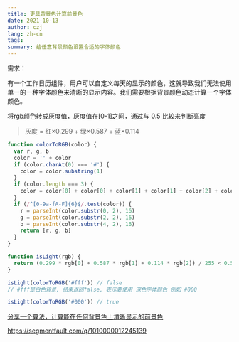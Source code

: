 ```yaml
---
title: 更具背景色计算前景色
date: 2021-10-13
author: czj
lang: zh-cn
tags:
summary: 给任意背景颜色设置合适的字体颜色
---
```






需求：

​		有一个工作日历组件，用户可以自定义每天的显示的颜色，这就导致我们无法使用单一的一种字体颜色来清晰的显示内容。我们需要根据背景颜色动态计算一个字体颜色。



将rgb颜色转成灰度值，灰度值在[0-1]之间，通过与 0.5 比较来判断亮度

> 灰度 = 红×0.299 + 绿×0.587 + 蓝×0.114

```js
function colorToRGB(color) {
  var r, g, b
  color = '' + color
  if (color.charAt(0) === '#') {
    color = color.substring(1)
  }
  if (color.length === 3) {
    color = color[0] + color[0] + color[1] + color[1] + color[2] + color[2]
  }
  if (/^[0-9a-fA-F]{6}$/.test(color)) {
    r = parseInt(color.substr(0, 2), 16)
    g = parseInt(color.substr(2, 2), 16)
    b = parseInt(color.substr(4, 2), 16)
    return [r, g, b]
  }
}

function isLight(rgb) {
  return (0.299 * rgb[0] + 0.587 * rgb[1] + 0.114 * rgb[2]) / 255 < 0.5
}

isLight(colorToRGB('#fff')) // false
// #fff是白色背景, 结果返回false, 表示要使用 深色字体颜色 例如 #000 

isLight(colorToRGB('#000')) // true

```





[分享一个算法，计算能在任何背景色上清晰显示的前景色](https://www.cnblogs.com/walterlv/p/10236517.html)

https://segmentfault.com/q/1010000012245139

